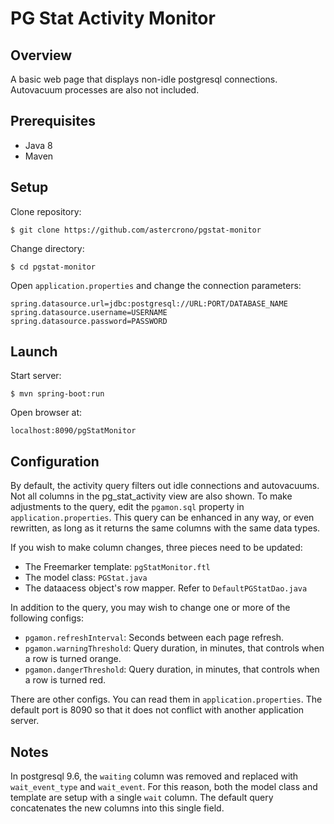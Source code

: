 # PG Stat Activity Monitor

## Overview

A basic web page that displays non-idle postgresql connections. Autovacuum processes are also not included.

## Prerequisites

 - Java 8
 - Maven

## Setup

Clone repository: 
```
$ git clone https://github.com/astercrono/pgstat-monitor
```

Change directory: 
```
$ cd pgstat-monitor
```

Open ```application.properties``` and change the connection parameters:
```
spring.datasource.url=jdbc:postgresql://URL:PORT/DATABASE_NAME
spring.datasource.username=USERNAME
spring.datasource.password=PASSWORD
```

## Launch

Start server: 
```
$ mvn spring-boot:run
```

Open browser at: 
```
localhost:8090/pgStatMonitor
```

## Configuration
By default, the activity query filters out idle connections and autovacuums. Not all columns in the pg_stat_activity view are also shown. To make adjustments to the query, edit the ```pgamon.sql``` property in ```application.properties```. This query can be enhanced in any way, or even rewritten, as long as it returns the same columns with the same data types.

If you wish to make column changes, three pieces need to be updated:
 - The Freemarker template: ```pgStatMonitor.ftl```
 - The model class: ```PGStat.java```
 - The dataacess object's row mapper. Refer to ```DefaultPGStatDao.java```

In addition to the query, you may wish to change one or more of the following configs:
 - ```pgamon.refreshInterval```: Seconds between each page refresh.
 - ```pgamon.warningThreshold```: Query duration, in minutes, that controls when a row is turned orange.
 - ```pgamon.dangerThreshold```: Query duration, in minutes, that controls when a row is turned red. 

There are other configs. You can read them in ```application.properties```. The default port is 8090 so that it does not conflict with another application server.

## Notes

In postgresql 9.6, the ```waiting``` column was removed and replaced with ```wait_event_type``` and ```wait_event```. For this reason, both the model class and template are setup with a single ```wait``` column. The default query concatenates the new columns into this single field. 
